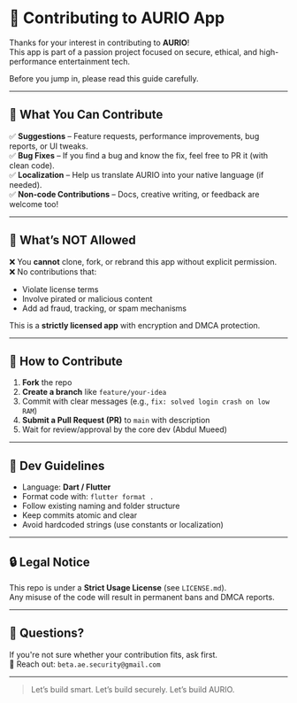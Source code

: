 # 🤝 Contributing to AURIO App

Thanks for your interest in contributing to **AURIO**!  
This app is part of a passion project focused on secure, ethical, and high-performance entertainment tech.

Before you jump in, please read this guide carefully.

---

## 📌 What You Can Contribute

✅ **Suggestions** – Feature requests, performance improvements, bug reports, or UI tweaks.  
✅ **Bug Fixes** – If you find a bug and know the fix, feel free to PR it (with clean code).  
✅ **Localization** – Help us translate AURIO into your native language (if needed).  
✅ **Non-code Contributions** – Docs, creative writing, or feedback are welcome too!

---

## 🚫 What’s NOT Allowed

❌ You **cannot** clone, fork, or rebrand this app without explicit permission.  
❌ No contributions that:
- Violate license terms  
- Involve pirated or malicious content  
- Add ad fraud, tracking, or spam mechanisms

This is a **strictly licensed app** with encryption and DMCA protection.

---

## 🚀 How to Contribute

1. **Fork** the repo
2. **Create a branch** like `feature/your-idea`
3. Commit with clear messages (e.g., `fix: solved login crash on low RAM`)
4. **Submit a Pull Request (PR)** to `main` with description
5. Wait for review/approval by the core dev (Abdul Mueed)

---

## 🧠 Dev Guidelines

- Language: **Dart / Flutter**
- Format code with: `flutter format .`
- Follow existing naming and folder structure
- Keep commits atomic and clear
- Avoid hardcoded strings (use constants or localization)

---

## 🔒 Legal Notice

This repo is under a **Strict Usage License** (see `LICENSE.md`).  
Any misuse of the code will result in permanent bans and DMCA reports.

---

## 💌 Questions?

If you're not sure whether your contribution fits, ask first.  
📧 Reach out: `beta.ae.security@gmail.com`

---

> Let’s build smart. Let’s build securely. Let’s build AURIO.
